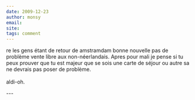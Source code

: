 ```yaml
---
date: 2009-12-23
author: monsy
email: 
site: 
tags: comment
---
```


<p>re les gens étant de retour de amstramdam bonne nouvelle pas de problème vente libre aux non-néerlandais. Apres pour mali je pense si tu peux prouver que tu est majeur que se sois une carte de séjour ou autre sa ne devrais pas poser de problème. <br />
<br />
aldi-oh.</p>
---